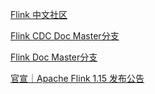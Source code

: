 [Flink 中文社区](https://flink-learning.org.cn/)

[Flink CDC Doc Master分支](https://ververica.github.io/flink-cdc-connectors/master/index.html)

[Flink Doc Master分支](https://nightlies.apache.org/flink/flink-docs-master/)

[官宣｜Apache Flink 1.15 发布公告](https://mp.weixin.qq.com/s/Wza0etwPtXVm5SZ1a9kJlA)
